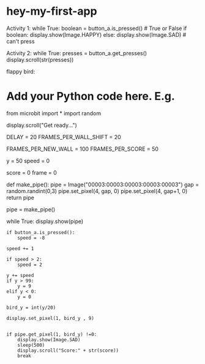 # hey-my-first-app
Activity 1:
while True:
    boolean = button_a.is_pressed()
    # True or False
    if boolean:
        display.show(Image.HAPPY)
    else:
        display.show(Image.SAD) # can't press 

Activity 2:
while True:
    presses = button_a.get_presses()
    display.scroll(str(presses))
   
   
flappy bird:

# Add your Python code here. E.g.
from microbit import *
import random

display.scroll("Get ready...")

DELAY = 20
FRAMES_PER_WALL_SHIFT = 20

FRAMES_PER_NEW_WALL = 100
FRAMES_PER_SCORE = 50


y = 50
speed = 0

score = 0
frame = 0

def make_pipe():
    pipe = Image("00003:00003:00003:00003:00003")
    gap = random.randint(0,3)
    pipe.set_pixel(4, gap, 0)
    pipe.set_pixel(4, gap+1, 0)
    return pipe

pipe = make_pipe()


while True:
    display.show(pipe)
    
    if button_a.is_pressed():
        speed = -8
    
    speed += 1
    
    if speed > 2:
        speed = 2
    
    y += speed 
    if y > 99:
        y = 9
    elif y < 0:
        y = 0
        
    bird_y = int(y/20)
    
    display.set_pixel(1, bird_y , 9)
    
    
    if pipe.get_pixel(1, bird_y) !=0:
        display.show(Image.SAD)
        sleep(500)
        display.scroll("Score:" + str(score))
        break
    
